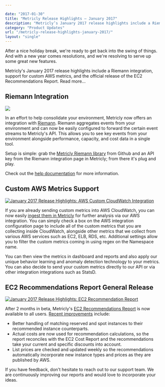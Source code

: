 ```yaml
---

date: "2017-01-30"
title: "Metricly Release Highlights – January 2017"
description: "Metricly’s January 2017 release highlights include a Riemann integration, support for custom AWS metrics, & the release of the EC2 Recommendations Report."
category: "Product Updates"
url: "/metricly-release-highlights-january-2017/"
layout: "single"
---
```


After a nice holiday break, we're ready to get back into the swing of things. And with a new year comes resolutions, and we're resolving to serve up some great new features.

Metricly's January 2017 release highlights include a Riemann integration, support for custom AWS metrics, and the official release of the EC2 Recommendations Report. Read more...

Riemann Integration
-------------------

[![](https://s3-us-west-2.amazonaws.com/com-netuitive-app-usw2-public/wp-content/uploads/2017/07/rnh_riemann.png)](https://s3-us-west-2.amazonaws.com/com-netuitive-app-usw2-public/wp-content/uploads/2017/07/rnh_riemann.png)

In an effort to help consolidate your environment, Metricly now offers an integration with [Riemann](http://riemann.io/). Riemann aggregates events from your environment and can now be easily configured to forward the certain event streams to Metricly's API. This allows you to see key events from your environment alongside performance, capacity, and cost data in a single tool.

Setup is simple: grab the [Metricly Riemann library](https://github.com/riemann/riemann/blob/master/src/riemann/netuitive.clj) from Github and an API key from the Riemann integration page in Metricly; from there it's plug and play.

Check out the [help documentation](https://help.netuitive.com/Content/Integrations/riemann.htm) for more information.

Custom AWS Metrics Support
--------------------------

[![January 2017 Release Highlights: AWS Custom CloudWatch Integration](https://s3-us-west-2.amazonaws.com/com-netuitive-app-usw2-public/wp-content/uploads/2017/07/rnh_custom_cloudwatch.png)](https://s3-us-west-2.amazonaws.com/com-netuitive-app-usw2-public/wp-content/uploads/2017/07/rnh_custom_cloudwatch.png)

If you are already sending custom metrics into AWS CloudWatch, you can now easily [ingest them in Metricly](/aws-cloudwatch-metrics-integration/) for further analysis via our AWS integration. You can simply check a box on the AWS integration configuration page to include all of the custom metrics that you are collecting inside CloudWatch, alongside other metrics that we collect from various AWS services such as EC2, ELB, RDS, etc. Additional settings allow you to filter the custom metrics coming in using regex on the Namespace name.

You can then view the metrics in dashboard and reports and also apply our unique behavior learning and anomaly detection technology to your metrics. You can also decide to send your custom metrics directly to our API or via other integration integrations such as StatsD.

EC2 Recommendations Report General Release
------------------------------------------

[![January 2017 Release Highlights: EC2 Recommendation Report](https://s3-us-west-2.amazonaws.com/com-netuitive-app-usw2-public/wp-content/uploads/2017/07/rnh_ec2_reco-1024x585.png)](https://s3-us-west-2.amazonaws.com/com-netuitive-app-usw2-public/wp-content/uploads/2017/07/rnh_ec2_reco.png)

After 2 months in beta, Metricly's [EC2 Recommendations Report](https://help.netuitive.com/Content/Reports/ec2_recommendation_report.htm?Highlight=ec2%20recommendation) is now available to all users. [Recent improvements](/optimize-aws-instance-types) include:

-   Better handling of matching reserved and spot instances to their recommended instance counterparts.
-   Actual costs are now used for recommendation calculations, so the report reconciles with the EC2 Cost Report and the recommendations take your current and specific discounts into account.
-   List prices are checked and updated weekly so the recommendations automatically incorporate new instance types and prices as they are published by AWS.

If you have feedback, don't hesitate to reach out to our support team. We are continuously improving our reports and would love to incorporate your ideas.

